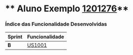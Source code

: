 ** Aluno Exemplo [1201276](./)** 
===============================


### Índice das Funcionalidade Desenvolvidas ###


| Sprint | Funcionalidade     |
|--------|--------------------|
| **B**  | [US1001](USDemo1)  |